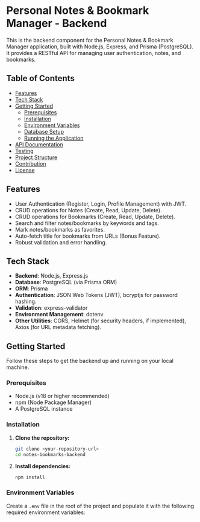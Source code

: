  
# Personal Notes & Bookmark Manager - Backend

This is the backend component for the Personal Notes & Bookmark Manager application, built with Node.js, Express, and Prisma (PostgreSQL). It provides a RESTful API for managing user authentication, notes, and bookmarks.

## Table of Contents

- [Features](#features)
- [Tech Stack](#tech-stack)
- [Getting Started](#getting-started)
  - [Prerequisites](#prerequisites)
  - [Installation](#installation)
  - [Environment Variables](#environment-variables)
  - [Database Setup](#database-setup)
  - [Running the Application](#running-the-application)
- [API Documentation](#api-documentation)
- [Testing](#testing)
- [Project Structure](#project-structure)
- [Contribution](#contribution)
- [License](#license)

## Features

- User Authentication (Register, Login, Profile Management) with JWT.
- CRUD operations for Notes (Create, Read, Update, Delete).
- CRUD operations for Bookmarks (Create, Read, Update, Delete).
- Search and filter notes/bookmarks by keywords and tags.
- Mark notes/bookmarks as favorites.
- Auto-fetch title for bookmarks from URLs (Bonus Feature).
- Robust validation and error handling.

## Tech Stack

- **Backend**: Node.js, Express.js
- **Database**: PostgreSQL (via Prisma ORM)
- **ORM**: Prisma
- **Authentication**: JSON Web Tokens (JWT), bcryptjs for password hashing.
- **Validation**: express-validator
- **Environment Management**: dotenv
- **Other Utilities**: CORS, Helmet (for security headers, if implemented), Axios (for URL metadata fetching).

## Getting Started

Follow these steps to get the backend up and running on your local machine.

### Prerequisites

- Node.js (v18 or higher recommended)
- npm (Node Package Manager)
- A PostgreSQL instance 
### Installation

1.  **Clone the repository:**
    ```bash
    git clone <your-repository-url>
    cd notes-bookmarks-backend
    ```

2.  **Install dependencies:**
    ```bash
    npm install
    ```

### Environment Variables

Create a `.env` file in the root of the project and populate it with the following required environment variables:

